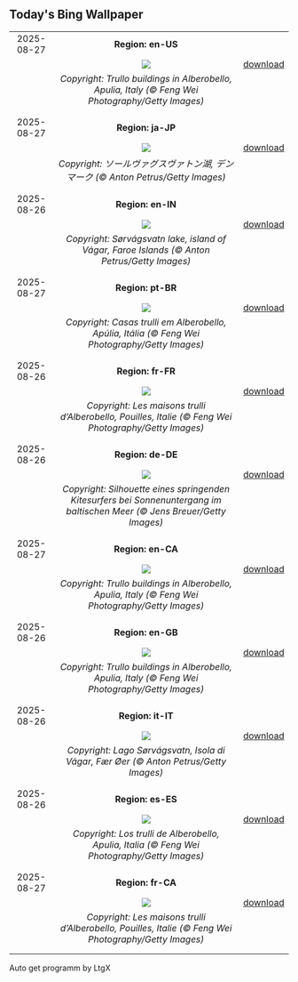 ## Today's Bing Wallpaper
|      |      |      |
| :----: | :----: | :----: |
|2025-08-27|**Region: en-US**||
||![](https://www.bing.com/th?id=OHR.TrulliHouses_EN-US3489439665_UHD.jpg&pid=hp&w=1152&h=648&rs=1&c=4)| [download](https://www.bing.com/th?id=OHR.TrulliHouses_EN-US3489439665_UHD.jpg)|
||*Copyright: Trullo buildings in Alberobello, Apulia, Italy (© Feng Wei Photography/Getty Images)*
||
|||
|2025-08-27|**Region: ja-JP**||
||![](https://www.bing.com/th?id=OHR.FaroeLake_JA-JP5563873968_UHD.jpg&pid=hp&w=1152&h=648&rs=1&c=4)| [download](https://www.bing.com/th?id=OHR.FaroeLake_JA-JP5563873968_UHD.jpg)|
||*Copyright: ソールヴァグスヴァトン湖, デンマーク (© Anton Petrus/Getty Images)*
||
|||
|2025-08-26|**Region: en-IN**||
||![](https://www.bing.com/th?id=OHR.FaroeLake_EN-IN3134235766_UHD.jpg&pid=hp&w=1152&h=648&rs=1&c=4)| [download](https://www.bing.com/th?id=OHR.FaroeLake_EN-IN3134235766_UHD.jpg)|
||*Copyright: Sørvágsvatn lake, island of Vágar, Faroe Islands (© Anton Petrus/Getty Images)*
||
|||
|2025-08-27|**Region: pt-BR**||
||![](https://www.bing.com/th?id=OHR.TrulliHouses_PT-BR9475692206_UHD.jpg&pid=hp&w=1152&h=648&rs=1&c=4)| [download](https://www.bing.com/th?id=OHR.TrulliHouses_PT-BR9475692206_UHD.jpg)|
||*Copyright: Casas trulli em Alberobello, Apúlia, Itália (© Feng Wei Photography/Getty Images)*
||
|||
|2025-08-26|**Region: fr-FR**||
||![](https://www.bing.com/th?id=OHR.TrulliHouses_FR-FR8920368293_UHD.jpg&pid=hp&w=1152&h=648&rs=1&c=4)| [download](https://www.bing.com/th?id=OHR.TrulliHouses_FR-FR8920368293_UHD.jpg)|
||*Copyright: Les maisons trulli d’Alberobello, Pouilles, Italie (© Feng Wei Photography/Getty Images)*
||
|||
|2025-08-26|**Region: de-DE**||
||![](https://www.bing.com/th?id=OHR.KitesurferGermany_DE-DE6337370430_UHD.jpg&pid=hp&w=1152&h=648&rs=1&c=4)| [download](https://www.bing.com/th?id=OHR.KitesurferGermany_DE-DE6337370430_UHD.jpg)|
||*Copyright: Silhouette eines springenden Kitesurfers bei Sonnenuntergang im baltischen Meer (© Jens Breuer/Getty Images)*
||
|||
|2025-08-27|**Region: en-CA**||
||![](https://www.bing.com/th?id=OHR.TrulliHouses_EN-CA2142617397_UHD.jpg&pid=hp&w=1152&h=648&rs=1&c=4)| [download](https://www.bing.com/th?id=OHR.TrulliHouses_EN-CA2142617397_UHD.jpg)|
||*Copyright: Trullo buildings in Alberobello, Apulia, Italy (© Feng Wei Photography/Getty Images)*
||
|||
|2025-08-26|**Region: en-GB**||
||![](https://www.bing.com/th?id=OHR.TrulliHouses_EN-GB9384999011_UHD.jpg&pid=hp&w=1152&h=648&rs=1&c=4)| [download](https://www.bing.com/th?id=OHR.TrulliHouses_EN-GB9384999011_UHD.jpg)|
||*Copyright: Trullo buildings in Alberobello, Apulia, Italy (© Feng Wei Photography/Getty Images)*
||
|||
|2025-08-26|**Region: it-IT**||
||![](https://www.bing.com/th?id=OHR.FaroeLake_IT-IT9674052822_UHD.jpg&pid=hp&w=1152&h=648&rs=1&c=4)| [download](https://www.bing.com/th?id=OHR.FaroeLake_IT-IT9674052822_UHD.jpg)|
||*Copyright: Lago Sørvágsvatn, Isola di Vágar, Fær Øer (© Anton Petrus/Getty Images)*
||
|||
|2025-08-26|**Region: es-ES**||
||![](https://www.bing.com/th?id=OHR.TrulliHouses_ES-ES8633260965_UHD.jpg&pid=hp&w=1152&h=648&rs=1&c=4)| [download](https://www.bing.com/th?id=OHR.TrulliHouses_ES-ES8633260965_UHD.jpg)|
||*Copyright: Los trulli de Alberobello, Apulia, Italia (© Feng Wei Photography/Getty Images)*
||
|||
|2025-08-27|**Region: fr-CA**||
||![](https://www.bing.com/th?id=OHR.TrulliHouses_FR-CA1043617057_UHD.jpg&pid=hp&w=1152&h=648&rs=1&c=4)| [download](https://www.bing.com/th?id=OHR.TrulliHouses_FR-CA1043617057_UHD.jpg)|
||*Copyright: Les maisons trulli d’Alberobello, Pouilles, Italie (© Feng Wei Photography/Getty Images)*
||
|||

Auto get programm by LtgX
